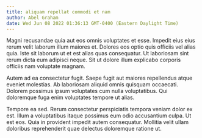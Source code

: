 ```yaml
---
title: aliquam repellat commodi et nam
author: Abel Graham
date: Wed Jun 08 2022 01:36:13 GMT-0400 (Eastern Daylight Time)
---
```

Magni recusandae quia aut eos omnis voluptates et esse. Impedit eius eius rerum velit laborum illum maiores et. Dolores eos optio quis officiis vel alias quia. Iste sit laborum ut et est alias quas consequatur. Ut laboriosam sint rerum dicta eum adipisci neque. Sit ut dolore illum explicabo corporis officiis nam voluptate magnam.

 Autem ad ea consectetur fugit. Saepe fugit aut maiores repellendus atque eveniet molestias. Ab laboriosam aliquid omnis quisquam occaecati. Dolorem possimus ipsum voluptates cum nulla voluptatibus. Qui doloremque fuga enim voluptates tempore ut alias.

 Tempore ea sed. Rerum consectetur perspiciatis tempora veniam dolor ex est. Illum a voluptatibus itaque possimus eum odio accusantium culpa. Ut est eos. Quia in provident impedit autem consequatur. Mollitia velit ullam doloribus reprehenderit quae delectus doloremque ratione ut.